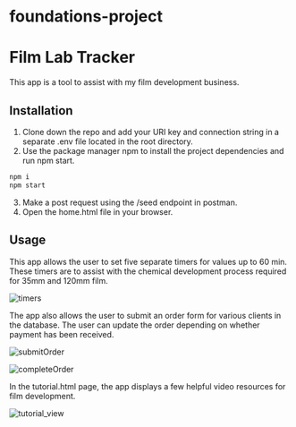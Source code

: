 # foundations-project
# Film Lab Tracker

This app is a tool to assist with my film development business.

## Installation

1. Clone down the repo and add your URI key and connection string in a separate .env file located in the root directory.
2. Use the package manager npm to install the project dependencies and run npm start.

```bash
npm i
npm start
```

3. Make a post request using the /seed endpoint in postman.
4. Open the home.html file in your browser.

## Usage

This app allows the user to set five separate timers for values up to 60 min. 
These timers are to assist with the chemical development process required for 35mm and 120mm film.


![timers](https://user-images.githubusercontent.com/89419167/144326880-071565c5-377b-4f6c-ba9a-125213cf72b8.gif)


The app also allows the user to submit an order form for various clients in the database. The user can update the order depending on whether payment has been received.


![submitOrder](https://user-images.githubusercontent.com/89419167/144326918-026402b4-5499-47ac-bcea-f4655f735675.gif)


![completeOrder](https://user-images.githubusercontent.com/89419167/144326940-04f9ef70-3219-4aad-9f8c-dbcc53fd1c0f.gif)


In the tutorial.html page, the app displays a few helpful video resources for film development.

![tutorial_view](https://user-images.githubusercontent.com/89419167/144326806-2e67f5b0-cb3a-4160-81ac-df0d5aa57f55.png)



